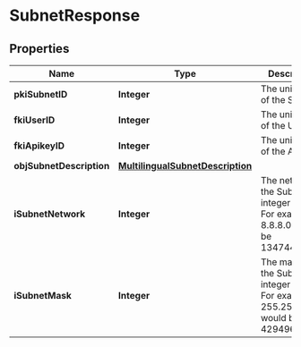 

# SubnetResponse

## Properties

Name | Type | Description | Notes
------------ | ------------- | ------------- | -------------
**pkiSubnetID** | **Integer** | The unique ID of the Subnet | 
**fkiUserID** | **Integer** | The unique ID of the User |  [optional]
**fkiApikeyID** | **Integer** | The unique ID of the Apikey |  [optional]
**objSubnetDescription** | [**MultilingualSubnetDescription**](MultilingualSubnetDescription.md) |  | 
**iSubnetNetwork** | **Integer** | The network of the Subnet in integer form. For example 8.8.8.0 would be 134744064 | 
**iSubnetMask** | **Integer** | The mask of the Subnet  in integer form. For example 255.255.255.0 would be 4294967040 | 




